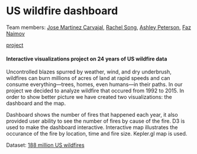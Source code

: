 # US wildfire dashboard
Team members: [Jose Martinez Carvajal](https://github.com/JoseCarvajal-0061), [Rachel Song](https://github.com/rachelksong), [Ashley Peterson](https://github.com/shooshie2012), [Faz Naimov](https://github.com/faznaimov)

[project](herokuapp)

#### Interactive visualizations project on 24 years of US wildfire data

Uncontrolled blazes spurred by weather, wind, and dry underbrush, wildfires can burn millions of acres of land at rapid speeds and can consume everything—trees, homes, even humans—in their paths. In our project we decided to analyze wildfire that occured from 1992 to 2015. In order to show better picture we have created two visualizations: the dashboard and the map.

Dashboard shows the number of fires that happened each year, it also provided user ability to see the number of fires by cause of the fire. D3 is used to make the dashboard interactive. Interactive map illustrates the occurance of the fire by location, time and fire size. Kepler.gl map is used.

Dataset: [188 million US wildfires](https://www.kaggle.com/rtatman/188-million-us-wildfires/)
